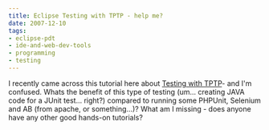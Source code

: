 ```yaml
---
title: Eclipse Testing with TPTP - help me?
date: 2007-12-10
tags:
- eclipse-pdt
- ide-and-web-dev-tools
- programming
- testing
---
```

I recently came across this tutorial here about [Testing with TPTP](http://www.vogella.de/articles/EclipseTPTP/article.html)- and I'm confused.  Whats the benefit of this type of testing (um... creating JAVA code for a JUnit test... right?) compared to running some PHPUnit, Selenium and AB (from apache, or something...)?  What am I missing - does anyone have any other good hands-on tutorials?
